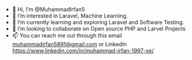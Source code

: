 - 👋 Hi, I’m @MuhammadIrfan5
- 👀 I’m interested in Laravel, Machine Learning.
- 🌱 I’m currently learning and exploring Laravel and Software Testing.
- 💞️ I’m looking to collaborate on Open source PHP and Larvel Projects
- 📫 You can reach me out through this email muhammadirfan5891@gmail.com or LinkedIn https://www.linkedin.com/in/muhammad-irfan-1997-se/

<!---
MuhammadIrfan5/MuhammadIrfan5 is a ✨ special ✨ repository because its `README.md` (this file) appears on your GitHub profile.
You can click the Preview link to take a look at your changes.
--->
